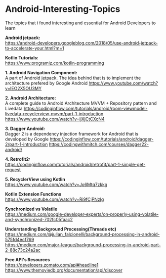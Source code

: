 # Android-Interesting-Topics
The topics that i found interesting and essential for Android Developers to learn

**Android jetpack:** <br/>
https://android-developers.googleblog.com/2018/05/use-android-jetpack-to-accelerate-your.html?m=1

**Kotlin Tutorials:** <br/>
https://www.programiz.com/kotlin-programming

**1. Android Navigation Component:** <br/>
A part of Android jetpack. The idea behind that is to implement the architecture prefered by Google Android
https://www.youtube.com/watch?v=IEO2X5OU3MY

**2. Android Architecture:** <br/>
A complete guide to Android Architecture MVVM + Repository pattern and Livedata 
 https://codinginflow.com/tutorials/android/room-viewmodel-livedata-recyclerview-mvvm/part-1-introduction
 https://www.youtube.com/watch?v=ijXjCtCXcN4

**3. Dagger Android:** <br/>
Dagger 2 is a dependency injection framework for Android that is developed by Google
https://codinginflow.com/tutorials/android/dagger-2/part-1-introduction
https://codingwithmitch.com/courses/dagger22-android/

**4. Retrofit2:** <br/>
https://codinginflow.com/tutorials/android/retrofit/part-1-simple-get-request

**5. RecyclerView using Kotlin** <br/>
https://www.youtube.com/watch?v=Jo6Mtq7zkkg

**Kotlin Extension Functions** <br/>
https://www.youtube.com/watch?v=Ri9fCjPNzIg

**Synchronized vs Volatile** <br/>
https://medium.com/google-developer-experts/on-properly-using-volatile-and-synchronized-702fc05faac2

**Understanding Background Processing(Threads etc)** <br/>
https://medium.com/@julian_falcionelli/background-processing-in-android-575fd4ecf769 <br/>
https://medium.com/major-league/background-processing-in-android-part-2-88c73c24a2ac

**Free API's Resources** <br/>
https://developers.zomato.com/api#headline1 <br/>
https://www.themoviedb.org/documentation/api/discover
